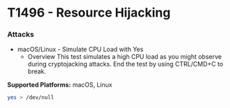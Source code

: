 <!---------------------------------------------------------------------------------
Copyright: (c) BLS OPS LLC.
This program is free software: you can redistribute it and/or modify
it under the terms of the GNU General Public License as published by
the Free Software Foundation, version 3.
This program is distributed in the hope that it will be useful,
but WITHOUT ANY WARRANTY; without even the implied warranty of
MERCHANTABILITY or FITNESS FOR A PARTICULAR PURPOSE. See the
GNU General Public License for more details.
You should have received a copy of the GNU General Public License
along with this program. If not, see <https://www.gnu.org/licenses/>.
--------------------------------------------------------------------------------->
# T1496 - Resource Hijacking

### Attacks
* macOS/Linux - Simulate CPU Load with Yes
	* Overview
This test simulates a high CPU load as you might observe during cryptojacking attacks.
End the test by using CTRL/CMD+C to break.

**Supported Platforms:** macOS, Linux

```bash
yes > /dev/null
```

<br/>
